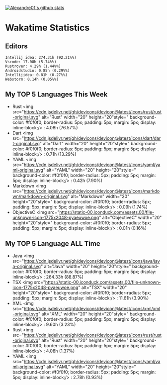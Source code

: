 [![Alexandre01's github stats](https://github-readme-stats.vercel.app/api?username=Alexandre01Dev&theme=dracula&count_private=true)](https://github.com/anuraghazra/github-readme-stats)
<!--
**Alexandre01Dev/Alexandre01Dev** is a ✨ _special_ ✨ repository because its `README.md` (this file) appears on your GitHub profile.

Here are some ideas to get you started:

- 🔭 I’m currently working on ...
- 🌱 I’m currently learning ...
- 👯 I’m looking to collaborate on ...
- 🤔 I’m looking for help with ...
- 💬 Ask me about ...
- 📫 How to reach me: ...
- 😄 Pronouns: ...
- ⚡ Fun fact: ...
-->

<!-- START_WAKATIME_BLOCK -->
# Wakatime Statistics

## Editors

```text
Intellij idea: 274.31h (92.21%%)
Vscode: 17.08h (5.74%%)
Rustrover: 4.29h (1.44%%)
Androidstudio: 0.85h (0.29%%)
Intellijidea: 0.81h (0.27%%)
Webstorm: 0.14h (0.05%%)
```

## My TOP **5** Languages This Week 

- Rust <img src="https://cdn.jsdelivr.net/gh/devicons/devicon@latest/icons/rust/rust-original.svg" alt="Rust" width="20" height="20"style="
                    background-color: #f0f0f0;
                    border-radius: 5px;
                    padding: 5px;
                    margin: 5px;
                    display: inline-block;/> : 4.08h (76.57%)
- Dart <img src="https://cdn.jsdelivr.net/gh/devicons/devicon@latest/icons/dart/dart-original.svg" alt="Dart" width="20" height="20"style="
                    background-color: #f0f0f0;
                    border-radius: 5px;
                    padding: 5px;
                    margin: 5px;
                    display: inline-block;/> : 0.71h (13.29%)
- YAML <img src="https://cdn.jsdelivr.net/gh/devicons/devicon@latest/icons/yaml/yaml-original.svg" alt="YAML" width="20" height="20"style="
                    background-color: #f0f0f0;
                    border-radius: 5px;
                    padding: 5px;
                    margin: 5px;
                    display: inline-block;/> : 0.42h (7.90%)
- Markdown <img src="https://cdn.jsdelivr.net/gh/devicons/devicon@latest/icons/markdown/markdown-original.svg" alt="Markdown" width="20" height="20"style="
                    background-color: #f0f0f0;
                    border-radius: 5px;
                    padding: 5px;
                    margin: 5px;
                    display: inline-block;/> : 0.09h (1.74%)
- ObjectiveC <img src="https://static-00.iconduck.com/assets.00/file-unknown-icon-1775x2048-pyaeuwoe.png" alt="ObjectiveC" width="20" height="20"style="
                    background-color: #f0f0f0;
                    border-radius: 5px;
                    padding: 5px;
                    margin: 5px;
                    display: inline-block;/> : 0.01h (0.16%)

## My TOP **5** Language ALL Time 

- Java <img src="https://cdn.jsdelivr.net/gh/devicons/devicon@latest/icons/java/java-original.svg" alt="Java" width="20" height="20"style="
                    background-color: #f0f0f0;
                    border-radius: 5px;
                    padding: 5px;
                    margin: 5px;
                    display: inline-block;/> : 264.33h (88.87%)
- TSX <img src="https://static-00.iconduck.com/assets.00/file-unknown-icon-1775x2048-pyaeuwoe.png" alt="TSX" width="20" height="20"style="
                    background-color: #f0f0f0;
                    border-radius: 5px;
                    padding: 5px;
                    margin: 5px;
                    display: inline-block;/> : 11.61h (3.90%)
- XML <img src="https://cdn.jsdelivr.net/gh/devicons/devicon@latest/icons/xml/xml-original.svg" alt="XML" width="20" height="20"style="
                    background-color: #f0f0f0;
                    border-radius: 5px;
                    padding: 5px;
                    margin: 5px;
                    display: inline-block;/> : 9.60h (3.23%)
- Rust <img src="https://cdn.jsdelivr.net/gh/devicons/devicon@latest/icons/rust/rust-original.svg" alt="Rust" width="20" height="20"style="
                    background-color: #f0f0f0;
                    border-radius: 5px;
                    padding: 5px;
                    margin: 5px;
                    display: inline-block;/> : 4.08h (1.37%)
- YAML <img src="https://cdn.jsdelivr.net/gh/devicons/devicon@latest/icons/yaml/yaml-original.svg" alt="YAML" width="20" height="20"style="
                    background-color: #f0f0f0;
                    border-radius: 5px;
                    padding: 5px;
                    margin: 5px;
                    display: inline-block;/> : 2.78h (0.93%)

<!-- END_WAKATIME_BLOCK -->
